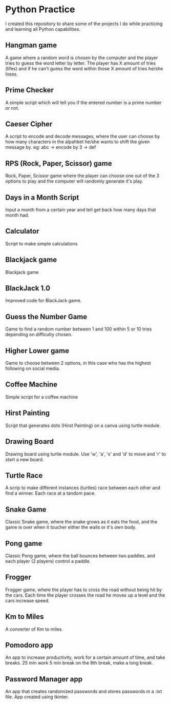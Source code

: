 # Python Practice

I created this repository to share some of the projects I do while practicing and learning all Python capabilities.

## Hangman game

A game where a random word is chosen by the computer and the player tries to guess the word letter by letter. The player has X amount of tries (lifes) and if he can't guess the word within those X amount of tries he/she loses.

## Prime Checker

A simple script which will tell you if the entered number is a prime number or not.

## Caeser Cipher

A script to encode and decode messages, where the user can choose by how many characters in the alpahbet he/she wants to shift the given message by.
eg: abc -> encode by 3 -> def

## RPS (Rock, Paper, Scissor) game

Rock, Paper, Scissor game where the player can choose one out of the 3 options to play and the computer will randomly generate it's play.

## Days in a Month Script
Input a month from a certain year and tell get back how many days that month had.

## Calculator
Script to make simple calculations

## Blackjack game
Blackjack game

## BlackJack 1.0
Improved code for BlackJack game.

## Guess the Number Game
Game to find a random number between 1 and 100 within 5 or 10 tries depending on difficulty chosen.

## Higher Lower game
Game to choose between 2 options, in this case who has the highest following on social media.

## Coffee Machine
Simple script for a coffee machine

## Hirst Painting
Script that generates dots (Hirst Painting) on a canva using turtle module.

## Drawing Board
Drawing board using turtle module. Use 'w', 'a', 's' and 'd' to move and 'r' to start a new board.

## Turtle Race
A scrip to make different instances (turtles) race between each other and find a winner. Each race at a tandom pace.

## Snake Game
Classic Snake game, where the snake grows as it eats the food, and the game is over when it toucher either the walls or it's own body.

## Pong game
Classic Pong game, where the ball bounces between two paddles, and each player (2 players) control a paddle.

## Frogger
Frogger game, where the player has to cross the road without being hit by the cars. Each time the player crosses the road he moves up a level and the cars increase speed.

## Km to Miles
A converter of Km to miles.

## Pomodoro app
An app to increase productivity, work for a certain amount of time, and take breaks.
25 min work
5 min break
on the 8th break, make a long break.

## Password Manager app
An app that creates randomized passwords and stores passwords in a .txt file. App created using tkinter.
